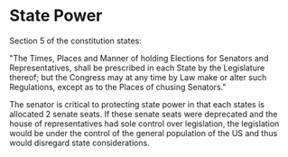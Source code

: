 # State Power

Section 5 of the constitution states: 

"The Times, Places and Manner of holding Elections for Senators and Representatives, shall be prescribed in each State by the Legislature thereof; but the Congress may at any time by Law make or alter such Regulations, except as to the Places of chusing Senators."

The senator is critical to protecting state power in that each states is allocated 2 senate seats. If these senate seats were deprecated and the house of representatives had sole control over legislation, the legislation would be under the control of the general population of the US and thus would disregard state considerations.